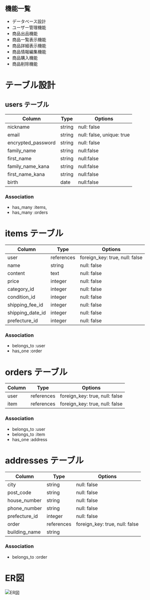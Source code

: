 ## 機能一覧
- データベース設計
- ユーザー管理機能
- 商品出品機能
- 商品一覧表示機能
- 商品詳細表示機能
- 商品情報編集機能
- 商品購入機能
- 商品削除機能

# テーブル設計

## users テーブル
| Column             | Type      | Options
| -------------------| ----------| -------------------------
| nickname           | string    | null: false
| email              | string    | null: false, unique: true
| encrypted_password | string    | null: false
| family_name        | string    | null:false
| first_name         | string    | null:false
| family_name_kana   | string    | null:false
| first_name_kana    | string    | null:false
| birth              | date      | null:false

### Association
- has_many :items,
- has_many :orders

# items テーブル
| Column           | Type       | Options
| -----------------| -----------| ------------------------------
| user             | references | foreign_key: true, null: false
| name             | string     | null: false
| content          | text       | null: false
| price            | integer    | null: false
| category_id      | integer    | null: false
| condition_id     | integer    | null: false
| shipping_fee_id  | integer    | null: false
| shipping_date_id | integer    | null: false
| prefecture_id    | integer    | null: false

### Association
- belongs_to :user
- has_one :order

# orders テーブル
| Column        | Type       | Options
| --------------| -----------| ------------------------------
| user          | references | foreign_key: true, null: false
| item          | references | foreign_key: true, null: false

### Association
- belongs_to :user
- belongs_to :item
- has_one :address

# addresses テーブル
| Column        | Type       | Options
| --------------| -----------| -----------------
| city          | string     | null: false
| post_code     | string     | null: false
| house_number  | string     | null: false
| phone_number  | string     | null: false
| prefecture_id | integer    | null: false
| order         | references | foreign_key: true, null: false
| building_name | string     |

### Association
- belongs_to :order

# ER図
![ER図](https://github.com/user-attachments/assets/88163536-8dde-4c95-8486-1ad449d1032e)